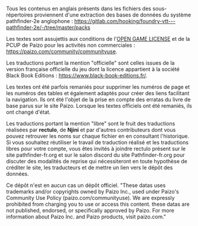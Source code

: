 Tous les contenus en anglais présents dans les fichiers des sous-répertoires proviennent
d'une extraction des bases de données du système pathfinder-2e anglophone : 
https://gitlab.com/hooking/foundry-vtt---pathfinder-2e/-/tree/master/packs

Les textes sont assujettis aux conditions de l'[OPEN GAME LICENSE](../OPEN%20GAME%20LICENSE) et de la PCUP de Paizo pour les activités non commerciales : https://paizo.com/community/communityuse.

Les traductions portant la mention "officielle" sont celles issues de la version française officielle du jeu dont la licence appartient à la société Black Book Editions : https://www.black-book-editions.fr/. 

Les textes ont été parfois remaniés pour supprimer les numéros de page et les numéros des tables et également adaptés pour créer des liens facilitant la navigation. Ils ont été l'objet de la prise en compte des erratas du livre de base parus sur le site Paizo. Lorsque les textes officiels ont été remaniés, ils ont changé d'état.

Les traductions portant la mention "libre" sont le fruit des traductions réalisées par **rectulo**, de **Njini** et par d'autres contributeurs dont vous pouvez retrouver les noms sur chaque fichier en en consultant l'historique. Si vous souhaitez réutiliser le travail de traduction réalisé et les traductions libres pour votre compte, vous êtes invités à joindre rectulo présent sur le site pathfinder-fr.org et sur le salon discord du site Pathfinder-fr.org pour discuter des modalités de reprise qui nécessiteront en toute hypothèse de créditer le site, les traducteurs et de mettre un lien vers le dépôt des données.

Ce dépôt n'est en aucun cas un dépôt officiel.
"These datas uses trademarks and/or copyrights owned by Paizo Inc., used under Paizo's Community Use Policy (paizo.com/communityuse). We are expressly prohibited from charging you to use or access this content. these datas are not published, endorsed, or specifically approved by Paizo. For more information about Paizo Inc. and Paizo products, visit paizo.com."